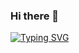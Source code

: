 ### Hi there 👋

[![Typing SVG](https://readme-typing-svg.herokuapp.com?color=%2336BCF7&lines=Computer+science+student)](https://git.io/typing-svg)

<!--
**EvgenyYushko/EvgenyYushko** is a ✨ _special_ ✨ repository because its `README.md` (this file) appears on your GitHub profile.

Here are some ideas to get you started:

- 🔭 I’m currently working on ...
- 🌱 I’m currently learning ...
- 👯 I’m looking to collaborate on ...
- 🤔 I’m looking for help with ...
- 💬 Ask me about ...
- 📫 How to reach me: ...
- 😄 Pronouns: ...
- ⚡ Fun fact: ...
-->
